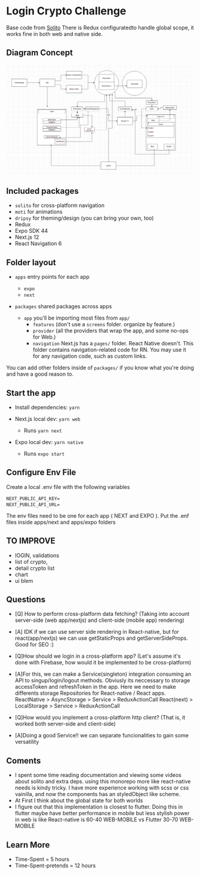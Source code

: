 # Login Crypto Challenge
Base code from [Solito](https://example.solito.dev)
There is Redux configuratedto handle global scope, it works fine in both web and native side.

## Diagram Concept
![DiagramImage](https://raw.githubusercontent.com/Joker9090/CryptoLoginChallenge/master/apps/next/public/Diagram4CryptoChallenge.png)

## Included packages

- `solito` for cross-platform navigation
- `moti` for animations
- `dripsy` for theming/design (you can bring your own, too)
- Redux
- Expo SDK 44
- Next.js 12
- React Navigation 6

## Folder layout

- `apps` entry points for each app

  - `expo`
  - `next`

- `packages` shared packages across apps
  - `app` you'll be importing most files from `app/`
    - `features` (don't use a `screens` folder. organize by feature.)
    - `provider` (all the providers that wrap the app, and some no-ops for Web.)
    - `navigation` Next.js has a `pages/` folder. React Native doesn't. This folder contains navigation-related code for RN. You may use it for any navigation code, such as custom links.

You can add other folders inside of `packages/` if you know what you're doing and have a good reason to.

## Start the app

- Install dependencies: `yarn`

- Next.js local dev: `yarn web`
  - Runs `yarn next`
- Expo local dev: `yarn native`
  - Runs `expo start`


## Configure Env File
Create a local .env file with the following variables
```
NEXT_PUBLIC_API_KEY=
NEXT_PUBLIC_API_URL=
```
The env files need to be one for each app ( NEXT and EXPO ).
Put the  .enf files inside apps/next and apps/expo folders

## TO IMPROVE
- lOGIN, validations
- list of crypto,
- detail crypto list
- chart 
- ui blem 


## Questions 
- [Q] How to perform cross-platform data fetching? (Taking into account server-side (web app/nextjs) and client-side (mobile app) rendering)
- [A] IDK if we can use server side rendering in React-native, but for react(app/nextjs) we can use getStaticProps and getServerSideProps. Good for SEO :)

- [Q]How should we login in a cross-platform app? (Let's assume it's done with Firebase, how would it be implemented to be cross-platform) 
- [A]For this, we can make a Service(singleton) integration consuming an API to singup/login/logout methods.
Obviusly its neccessary to storage accessToken and refreshToken in the app. Here we need to make differents storage Repositories for React-native / React apps. 
ReactNative > AsyncStorage > Service > ReduxActionCall
React(next) > LocalStorage > Service > ReduxActionCall

- [Q]How would you implement a cross-platform http client? (That is, it worked both server-side and client-side)
- [A]Doing a good Service!! we can separate funcionalities to gain some versatility

## Coments 
- I spent some time reading documentation and viewing some videos about solito and extra deps. using this monorepo more like react-native needs is kindy tricky. I have more experience working with scss or css vainilla, and now the components has an styledObject like scheme.
- At First I think about the global state for both worlds
- I figure out that this implementation is closest to flutter. Doing this in flutter maybe have better performance in mobile but less stylish power in web
is like React-native is 60-40 WEB-MOBILE vs Flutter 30-70 WEB-MOBILE

## Learn More
- Time-Spent = 5 hours
- Time-Spent-pretends = 12 hours



